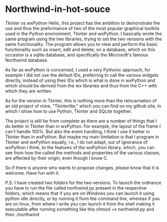# Northwind-in-hot-souce
Tkinter vs wxPython
Hello, this project has the ambition to demonstrate the use and 
thus the preformance of two of the most popular graphical toolkits
used in the Python environment, Tkinter and wxPython.
I basically wrote the same program using the two libraries,
trying to set the two versions with the same functionality.
The program allows you to view and perform the basic functionality
such as insert, edit and delete, on a database,
which on this occasion is a sqlite database, and specifically the 
Microsoft's famous Northwind database.

As far as wxPython is concerned, I used a very Pythonic approach,
for example I did not use the default IDs, preferring to call
the various widgets directly, instead of using their IDs which is what
is done in wxPython and which should be derived from the wx libraries and thus 
from the C++ with which they are written.

As for the version in Tkinter, this is nothing more than
the reincarnation of an old project of mine, "Tkinterlite," which you can find
on my github site, in which I show how to use Python, Tkinter and SQLite
together.

The project is still far from complete as there are
a number of things that I do better in Tkinter than in wxPython.
For example, the layout of the frame I can't handle 100%.
But also the event handling, I think I use it better in Tkinter
than in wxPython.
But maybe my main limitation is that I program in Tkinter and wxPython
equally, i.e., I do not adapt, out of ignorance of wxPython I think, 
to the features of the wxPython library, which, you can see from how the
called the methods and properties of the various classes, are affected by their
origin, even though I know C.

So if there is anyone who wants to propose changes, please know
that it is welcome.
Have fun with it.

P.S.
I have created two folders for the two versions.
To launch the ordnance you have to run the file called
northwind.py present in the respective folders, which means that if 
you are on Windows you can launch it using python idle directly,
or by running it from the command line, whereas if you are on linux, 
from where I write you can launch it from the shell making it executable 
after running something like this
chmod +x northwind.py
and then
./northwind
